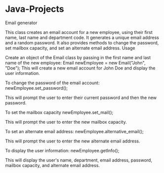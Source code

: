 # Java-Projects
Email generator

This class creates an email account for a new employee, using their first name, last name and department code. It generates a unique email address and a random password. It also provides methods to change the password, set mailbox capacity, and set an alternate email address.
Usage

Create an object of the Email class by passing in the first name and last name of the new employee:
Email newEmployee = new Email("John", "Doe");
This will create a new email account for John Doe and display the user information.

To change the password of the email account:
newEmployee.set_password();

This will prompt the user to enter their current password and then the new password.

To set the mailbox capacity
newEmployee.set_mail();

This will prompt the user to enter the new mailbox capacity.

To set an alternate email address:
newEmployee.alternative_email();

This will prompt the user to enter the new alternate email address.

To display the user information:
newEmployee.getInfo();

This will display the user's name, department, email address, password, mailbox capacity, and alternate email address.

